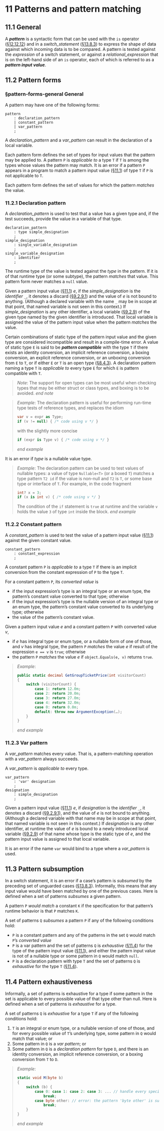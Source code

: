 # 11 Patterns and pattern matching

## 11.1 General

A ***pattern*** is a syntactic form that can be used with the `is` operator ([§12.12.12](expressions.md#121212-the-is-operator)) and in a *switch_statement* ([§13.8.3](statements.md#1383-the-switch-statement)) to express the shape of data against which incoming data is to be compared. A pattern is tested against the *expression* of a switch statement, or against a *relational_expression* that is on the left-hand side of an `is` operator, each of which is referred to as a ***pattern input value***.

## 11.2 Pattern forms

### §pattern-forms-general General

A pattern may have one of the following forms:

```ANTLR
pattern
    : declaration_pattern
    | constant_pattern
    | var_pattern
    ;
```

A *declaration_pattern* and a *var_pattern* can result in the declaration of a local variable.

Each pattern form defines the set of types for input values that the pattern may be applied to.  A pattern `P` is *applicable to* a type `T` if `T` is among the types whose values the pattern may match.  It is an error if a pattern `P` appears in a program to match a pattern input value ([§11.1](patterns.md#111-general)) of type `T` if `P` is not applicable to `T`.

Each pattern form defines the set of values for which the pattern *matches* the value.

### 11.2.1 Declaration pattern

A *declaration_pattern* is used to test that a value has a given type and, if the test succeeds, provide the value in a variable of that type.

```ANTLR
declaration_pattern
    : type simple_designation
    ;
simple_designation
    : single_variable_designation
    ;
single_variable_designation
    : identifier
    ;
```

The runtime type of the value is tested against the *type* in the pattern. If it is of that runtime type (or some subtype), the pattern *matches* that value. This pattern form never matches a `null` value.

Given a pattern input value ([§11.1](patterns.md#111-general)) *e*, if the *simple_designation* is the *identifier* `_`, it denotes a discard ([§9.2.9.1](variables.md#9291-discards)) and the value of *e* is not bound to anything. (Although a declared variable with the name `_` may be in scope at that point, that named variable is not seen in this context.) If *simple_designation* is any other identifier, a local variable ([§9.2.9](variables.md#929-local-variables)) of the given type named by the given identifier is introduced. That local variable is assigned the value of the pattern input value when the pattern *matches* the value.

Certain combinations of static type of the pattern input value and the given type are considered incompatible and result in a compile-time error. A value of static type `E` is said to be ***pattern compatible*** with the type `T` if there exists an identity conversion, an implicit reference conversion, a boxing conversion, an explicit reference conversion, or an unboxing conversion from `E` to `T`, or if either `E` or `T` is an open type ([§8.4.3](types.md#843-open-and-closed-types)).  A declaration pattern naming a type `T` is *applicable to* every type `E` for which `E` is pattern compatible with `T`.

> *Note*: The support for open types can be most useful when checking types that may be either struct or class types, and boxing is to be avoided. *end note*
<!-- markdownlint-disable MD028 -->
<!-- markdownlint-enable MD028 -->
> *Example*: The declaration pattern is useful for performing run-time type tests of reference types, and replaces the idiom
>
> ```csharp
> var v = expr as Type;
> if (v != null) { /* code using v */ }
> ```
>
> with the slightly more concise
>
> ```csharp
> if (expr is Type v) { /* code using v */ }
> ```
>
> *end example*

It is an error if *type* is a nullable value type.

> *Example*: The declaration pattern can be used to test values of nullable types: a value of type `Nullable<T>` (or a boxed `T`) matches a type pattern `T2 id` if the value is non-null and `T2` is `T`, or some base type or interface of `T`. For example, in the code fragment
>
> ```csharp
> int? x = 3;
> if (x is int v) { /* code using v */ }
> ```
>
> The condition of the `if` statement is `true` at runtime and the variable `v` holds the value `3` of type `int` inside the block. *end example*

### 11.2.2 Constant pattern

A *constant_pattern* is used to test the value of a pattern input value ([§11.1](patterns.md#111-general)) against the given constant value.

```ANTLR
constant_pattern
    : constant_expression
    ;
```

A constant pattern `P` is *applicable to* a type `T` if there is an implicit conversion from the constant expression of `P` to the type `T`.

For a constant pattern `P`, its *converted value* is

- if the input expression’s type is an integral type or an enum type, the pattern’s constant value converted to that type; otherwise
- if the input expression’s type is the nullable version of an integral type or an enum type, the pattern’s constant value converted to its underlying type; otherwise
- the value of the pattern’s constant value.

Given a pattern input value *e* and a constant pattern `P` with converted value *v*,

- if *e* has integral type or enum type, or a nullable form of one of those, and *v* has integral type, the pattern `P` *matches* the value *e* if result of the expression `e == v` is `true`; otherwise
- the pattern `P` *matches* the value *e* if `object.Equals(e, v)` returns `true`.

> *Example*:
>
> ```csharp
> public static decimal GetGroupTicketPrice(int visitorCount)
> {
>     switch (visitorCount) {
>         case 1: return 12.0m;
>         case 2: return 20.0m;
>         case 3: return 27.0m;
>         case 4: return 32.0m;
>         case 0: return 0.0m;
>         default: throw new ArgumentException(…);
>     }
> }
> ```
>
> *end example*

### 11.2.3 Var pattern

A *var_pattern* matches every value.  That is, a pattern-matching operation with a *var_pattern* always succeeds.

A *var_pattern* is *applicable to* every type.

```ANTLR
var_pattern
    : 'var' designation
    ;
designation
    : simple_designation
    ;
```

Given a pattern input value ([§11.1](patterns.md#111-general)) *e*, if *designation* is the *identifier* `_`, it denotes a discard ([§9.2.9.1](variables.md#9291-discards)), and the value of *e* is not bound to anything. (Although a declared variable with that name may be in scope at that point, that named variable is not seen in this context.) If *designation* is any other identifier, at runtime the value of *e* is bound to a newly introduced local variable ([§9.2.9](variables.md#929-local-variables)) of that name whose type is the static type of *e*, and the pattern input value is assigned to that local variable.

It is an error if the name `var` would bind to a type where a *var_pattern* is used.

## 11.3 Pattern subsumption

In a switch statement, it is an error if a case’s pattern is *subsumed* by the preceding set of unguarded cases ([§13.8.3](statements.md#1383-the-switch-statement)).
Informally, this means that any input value would have been matched by one of the previous cases.
Here is defined when a set of patterns *subsumes* a given pattern.

A pattern `P` *would match* a constant `K` if the specification for that pattern’s runtime behavior is that `P` matches `K`.

A set of patterns `Q` *subsumes* a pattern `P` if any of the following conditions hold:

- `P` is a constant pattern and any of the patterns in the set `Q` would match `P`’s *converted value*
- `P` is a var pattern and the set of patterns `Q` is *exhaustive* ([§11.4](patterns.md#114-pattern-exhaustiveness)) for the type of the pattern input value ([§11.1](patterns.md#111-general)), and either the pattern input value is not of a nullable type or some pattern in `Q` would match `null`.
- `P` is a declaration pattern with type `T` and the set of patterns `Q` is *exhaustive* for the type `T` ([§11.4](patterns.md#114-pattern-exhaustiveness)).

## 11.4 Pattern exhaustiveness

Informally, a set of patterns is exhaustive for a type if some pattern in the set is applicable to every possible value of that type other than null.
Here is defined when a set of patterns is *exhaustive* for a type.

A set of patterns `Q` is *exhaustive* for a type `T` if any of the following conditions hold:

1. `T` is an integral or enum type, or a nullable version of one of those, and for every possible value of `T`’s underlying type, some pattern in `Q` would match that value; or
2. Some pattern in `Q` is a *var pattern*; or
3. Some pattern in `Q` is a *declaration pattern* for type `D`, and there is an identity conversion, an implicit reference conversion, or a boxing conversion from `T` to `D`.

> *Example*:
>
> ```csharp
> static void M(byte b)
> {
>     switch (b) {
>         case 0: case 1: case 2: case 3: ... // handle every specific value of byte
>             break;
>         case byte other: // error: the pattern 'byte other' is subsumed by previous cases because the previous cases are exhaustive for byte
>             break;
>     }
> }
> ```
>
> *end example*
